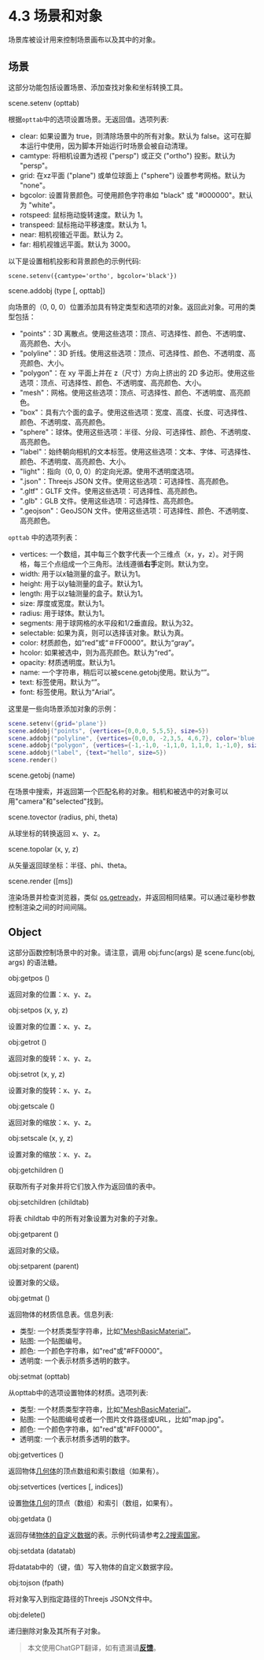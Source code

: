 # 4.3 场景和对象
场景库被设计用来控制场景画布以及其中的对象。

## <a id='scene'>场景</a>
这部分功能包括设置场景、添加查找对象和坐标转换工具。

<a id='scene.setenv'> scene.setenv (opttab) </a>

根据`opttab`中的选项设置场景。无返回值。选项列表:
- clear: 如果设置为 true，则清除场景中的所有对象。默认为 false。这可在脚本运行中使用，因为脚本开始运行时场景会被自动清理。
- camtype: 将相机设置为透视 ("persp") 或正交 ("ortho") 投影。默认为 "persp"。
- grid: 在xz平面 ("plane") 或单位球面上 ("sphere") 设置参考网格。默认为 "none"。
- bgcolor: 设置背景颜色。可使用颜色字符串如 "black" 或 "#000000"。默认为 "white"。
- rotspeed: 鼠标拖动旋转速度。默认为 1。
- transpeed: 鼠标拖动平移速度。默认为 1。
- near: 相机视锥近平面。默认为 2。
- far: 相机视锥远平面。默认为 3000。

以下是设置相机投影和背景颜色的示例代码:
```
scene.setenv({camtype='ortho', bgcolor='black'})
```

<a id='scene.addobj'> scene.addobj (type [, opttab]) </a>

向场景的（0, 0, 0）位置添加具有特定类型和选项的对象。返回此对象。可用的类型包括：
- "points"：3D 离散点。使用这些选项：顶点、可选择性、颜色、不透明度、高亮颜色、大小。
- "polyline"：3D 折线。使用这些选项：顶点、可选择性、颜色、不透明度、高亮颜色、大小。
- "polygon"：在 xy 平面上并在 z（尺寸）方向上挤出的 2D 多边形。使用这些选项：顶点、可选择性、颜色、不透明度、高亮颜色、大小。
- "mesh"：网格。使用这些选项：顶点、可选择性、颜色、不透明度、高亮颜色。
- "box"：具有六个面的盒子。使用这些选项：宽度、高度、长度、可选择性、颜色、不透明度、高亮颜色。
- "sphere"：球体。使用这些选项：半径、分段、可选择性、颜色、不透明度、高亮颜色。
- "label"：始终朝向相机的文本标签。使用这些选项：文本、字体、可选择性、颜色、不透明度、高亮颜色、大小。
- "light"：指向（0, 0, 0）的定向光源。使用不透明度选项。
- ".json"：Threejs JSON 文件。使用这些选项：可选择性、高亮颜色。
- ".gltf"：GLTF 文件。使用这些选项：可选择性、高亮颜色。
- ".glb"：GLB 文件。使用这些选项：可选择性、高亮颜色。
- ".geojson"：GeoJSON 文件。使用这些选项：可选择性、颜色、不透明度、高亮颜色。

`opttab` 中的选项列表：

- vertices: 一个数组，其中每三个数字代表一个三维点（x，y，z）。对于网格，每三个点组成一个三角形。法线遵循**右手**定则。默认为空。
- width: 用于以x轴测量的盒子。默认为1。
- height: 用于以y轴测量的盒子。默认为1。
- length: 用于以z轴测量的盒子。默认为1。
- size: 厚度或宽度。默认为1。
- radius: 用于球体。默认为1。
- segments: 用于球网格的水平段和1/2垂直段。默认为32。
- selectable: 如果为真，则可以选择该对象。默认为真。
- color: 材质颜色，如“red”或“＃FF0000”。默认为“gray”。
- hcolor: 如果被选中，则为高亮颜色。默认为“red”。
- opacity: 材质透明度。默认为1。
- name: 一个字符串，稍后可以被scene.getobj使用。默认为“”。
- text: 标签使用。默认为“”。
- font: 标签使用。默认为“Arial”。

这里是一些向场景添加对象的示例：

```lua
scene.setenv({grid='plane'})                                                 --设置一个平面网格
scene.addobj("points", {vertices={0,0,0, 5,5,5}, size=5})                    --添加两个大小为5的点
scene.addobj("polyline", {vertices={0,0,0, -2,3,5, 4,6,7}, color='blue'})    --添加一个蓝色折线
scene.addobj("polygon", {vertices={-1,-1,0, -1,1,0, 1,1,0, 1,-1,0}, size=0}) --添加一个二维多边形
scene.addobj("label", {text="hello", size=5})                                --添加一个标签
scene.render()                                                               --渲染场景
```

<a id='scene.getobj'> scene.getobj (name) </a>

在场景中搜索，并返回第一个匹配名称的对象。相机和被选中的对象可以用"camera"和"selected"找到。

<a id='scene.tovector'> scene.tovector (radius, phi, theta) </a>

从球坐标的转换返回 x、y、z。

<a id='scene.topolar'> scene.topolar (x, y, z) </a>

从矢量返回球坐标：半径、phi、theta。

<a id='scene.render'> scene.render ([ms]) </a>

渲染场景并检查浏览器，类似 [os.getready](4.2_operation_system.md#os.getready)，并返回相同结果。可以通过毫秒参数控制渲染之间的时间间隔。

## Object
这部分函数控制场景中的对象。请注意，调用 obj:func(args) 是 scene.func(obj, args) 的语法糖。

<a id='obj:getpos'> obj:getpos () </a>

返回对象的位置：x、y、z。

<a id='obj:setpos'> obj:setpos (x, y, z) </a>

设置对象的位置：x、y、z。

<a id='obj:getrot'> obj:getrot () </a>

返回对象的旋转：x、y、z。

<a id='obj:setrot'> obj:setrot (x, y, z) </a>

设置对象的旋转：x、y、z。

<a id='obj:getscale'> obj:getscale () </a>

返回对象的缩放：x、y、z。

<a id='obj:setscale'> obj:setscale (x, y, z) </a>

设置对象的缩放：x、y、z。

<a id='obj:getchildren'> obj:getchildren () </a>

获取所有子对象并将它们放入作为返回值的表中。

<a id='obj:setchildren'> obj:setchildren (childtab) </a>

将表 childtab 中的所有对象设置为对象的子对象。

<a id='obj:getparent'> obj:getparent () </a>

返回对象的父级。

<a id='obj:setparent'> obj:setparent (parent) </a>

设置对象的父级。

<a id='obj:getmat'> obj:getmat () </a>

返回物体的材质信息表。信息列表:
- 类型: 一个材质类型字符串，比如<a href="https://threejs.org/docs/#api/en/materials/MeshBasicMaterial" target="_blank">"MeshBasicMaterial"</a>。
- 贴图: 一个贴图编号。
- 颜色: 一个颜色字符串，如"red"或"#FF0000"。
- 透明度: 一个表示材质多透明的数字。

<a id='obj:setmat'> obj:setmat (opttab) </a>

从opttab中的选项设置物体的材质。选项列表:
- 类型: 一个材质类型字符串，比如<a href="https://threejs.org/docs/#api/en/materials/MeshBasicMaterial" target="_blank">"MeshBasicMaterial"</a>。
- 贴图: 一个贴图编号或者一个图片文件路径或URL，比如"map.jpg"。
- 颜色: 一个颜色字符串，如"red"或"#FF0000"。
- 透明度: 一个表示材质多透明的数字。

<a id='obj:getvertices'> obj:getvertices () </a>

返回物体<a href="https://threejs.org/docs/#api/en/core/BufferGeometry" target="_blank">几何体</a>的顶点数组和索引数组（如果有）。

<a id='obj:setvertices'> obj:setvertices (vertices [, indices]) </a>

设置<a href="https://threejs.org/docs/#api/en/core/BufferGeometry" target="_blank">物体几何</a>的顶点（数组）和索引（数组，如果有）。

<a id='obj:getdata'> obj:getdata () </a>

返回存储<a href="https://threejs.org/docs/#api/en/core/Object3D.userData" target="_blank">物体的自定义数据</a>的表。示例代码请参考[2.2搜索国家](2.2_searching_for_countries.md)。

<a id='obj:setdata'> obj:setdata (datatab) </a>

将datatab中的（键，值）写入物体的自定义数据字段。

<a id='obj:tojson'> obj:tojson (fpath) </a>

将对象写入到指定路径的Threejs JSON文件中。

<a id='obj:delete'>obj:delete()</a>

递归删除对象及其所有子对象。

> 本文使用ChatGPT翻译，如有遗漏请[**反馈**](https://github.com/huuhghhgyg/MicroCityNotes/issues/new)。